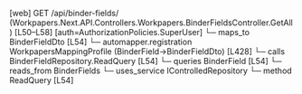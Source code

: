 [web] GET /api/binder-fields/  (Workpapers.Next.API.Controllers.Workpapers.BinderFieldsController.GetAll)  [L50–L58] [auth=AuthorizationPolicies.SuperUser]
  └─ maps_to BinderFieldDto [L54]
    └─ automapper.registration WorkpapersMappingProfile (BinderField->BinderFieldDto) [L428]
  └─ calls BinderFieldRepository.ReadQuery [L54]
  └─ queries BinderField [L54]
    └─ reads_from BinderFields
  └─ uses_service IControlledRepository<BinderField>
    └─ method ReadQuery [L54]

